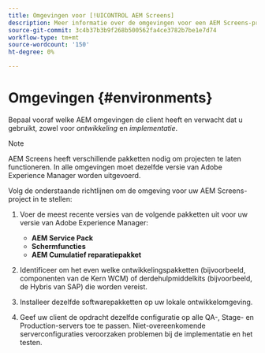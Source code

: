 ```yaml
---
title: Omgevingen voor [!UICONTROL AEM Screens]
description: Meer informatie over de omgevingen voor een AEM Screens-project.
source-git-commit: 3c4b37b3b9f268b500562fa4ce3782b7be1e7d74
workflow-type: tm+mt
source-wordcount: '150'
ht-degree: 0%

---
```



# Omgevingen {#environments}

Bepaal vooraf welke AEM omgevingen de client heeft en verwacht dat u gebruikt, zowel voor *ontwikkeling* en *implementatie*.

>[!NOTE]
>
>AEM Screens heeft verschillende pakketten nodig om projecten te laten functioneren. In alle omgevingen moet dezelfde versie van Adobe Experience Manager worden uitgevoerd.

Volg de onderstaande richtlijnen om de omgeving voor uw AEM Screens-project in te stellen:

1. Voer de meest recente versies van de volgende pakketten uit voor uw versie van Adobe Experience Manager:

   * **AEM Service Pack**
   * **Schermfuncties**
   * **AEM Cumulatief reparatiepakket**

1. Identificeer om het even welke ontwikkelingspakketten (bijvoorbeeld, componenten van de Kern WCM) of derdehulpmiddelkits (bijvoorbeeld, de Hybris van SAP) die worden vereist.

1. Installeer dezelfde softwarepakketten op uw lokale ontwikkelomgeving.

1. Geef uw client de opdracht dezelfde configuratie op alle QA-, Stage- en Production-servers toe te passen. Niet-overeenkomende serverconfiguraties veroorzaken problemen bij de implementatie en het testen.
